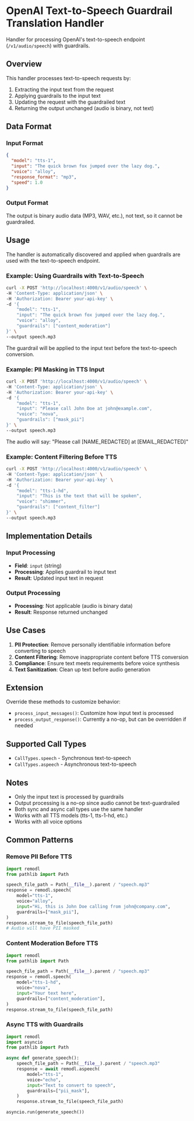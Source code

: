 # OpenAI Text-to-Speech Guardrail Translation Handler

Handler for processing OpenAI's text-to-speech endpoint (`/v1/audio/speech`) with guardrails.

## Overview

This handler processes text-to-speech requests by:
1. Extracting the input text from the request
2. Applying guardrails to the input text
3. Updating the request with the guardrailed text
4. Returning the output unchanged (audio is binary, not text)

## Data Format

### Input Format

```json
{
  "model": "tts-1",
  "input": "The quick brown fox jumped over the lazy dog.",
  "voice": "alloy",
  "response_format": "mp3",
  "speed": 1.0
}
```

### Output Format

The output is binary audio data (MP3, WAV, etc.), not text, so it cannot be guardrailed.

## Usage

The handler is automatically discovered and applied when guardrails are used with the text-to-speech endpoint.

### Example: Using Guardrails with Text-to-Speech

```bash
curl -X POST 'http://localhost:4000/v1/audio/speech' \
-H 'Content-Type: application/json' \
-H 'Authorization: Bearer your-api-key' \
-d '{
    "model": "tts-1",
    "input": "The quick brown fox jumped over the lazy dog.",
    "voice": "alloy",
    "guardrails": ["content_moderation"]
}' \
--output speech.mp3
```

The guardrail will be applied to the input text before the text-to-speech conversion.

### Example: PII Masking in TTS Input

```bash
curl -X POST 'http://localhost:4000/v1/audio/speech' \
-H 'Content-Type: application/json' \
-H 'Authorization: Bearer your-api-key' \
-d '{
    "model": "tts-1",
    "input": "Please call John Doe at john@example.com",
    "voice": "nova",
    "guardrails": ["mask_pii"]
}' \
--output speech.mp3
```

The audio will say: "Please call [NAME_REDACTED] at [EMAIL_REDACTED]"

### Example: Content Filtering Before TTS

```bash
curl -X POST 'http://localhost:4000/v1/audio/speech' \
-H 'Content-Type: application/json' \
-H 'Authorization: Bearer your-api-key' \
-d '{
    "model": "tts-1-hd",
    "input": "This is the text that will be spoken",
    "voice": "shimmer",
    "guardrails": ["content_filter"]
}' \
--output speech.mp3
```

## Implementation Details

### Input Processing

- **Field**: `input` (string)
- **Processing**: Applies guardrail to input text
- **Result**: Updated input text in request

### Output Processing

- **Processing**: Not applicable (audio is binary data)
- **Result**: Response returned unchanged

## Use Cases

1. **PII Protection**: Remove personally identifiable information before converting to speech
2. **Content Filtering**: Remove inappropriate content before TTS conversion
3. **Compliance**: Ensure text meets requirements before voice synthesis
4. **Text Sanitization**: Clean up text before audio generation

## Extension

Override these methods to customize behavior:

- `process_input_messages()`: Customize how input text is processed
- `process_output_response()`: Currently a no-op, but can be overridden if needed

## Supported Call Types

- `CallTypes.speech` - Synchronous text-to-speech
- `CallTypes.aspeech` - Asynchronous text-to-speech

## Notes

- Only the input text is processed by guardrails
- Output processing is a no-op since audio cannot be text-guardrailed
- Both sync and async call types use the same handler
- Works with all TTS models (tts-1, tts-1-hd, etc.)
- Works with all voice options

## Common Patterns

### Remove PII Before TTS

```python
import remodl
from pathlib import Path

speech_file_path = Path(__file__).parent / "speech.mp3"
response = remodl.speech(
    model="tts-1",
    voice="alloy",
    input="Hi, this is John Doe calling from john@company.com",
    guardrails=["mask_pii"],
)
response.stream_to_file(speech_file_path)
# Audio will have PII masked
```

### Content Moderation Before TTS

```python
import remodl
from pathlib import Path

speech_file_path = Path(__file__).parent / "speech.mp3"
response = remodl.speech(
    model="tts-1-hd",
    voice="nova",
    input="Your text here",
    guardrails=["content_moderation"],
)
response.stream_to_file(speech_file_path)
```

### Async TTS with Guardrails

```python
import remodl
import asyncio
from pathlib import Path

async def generate_speech():
    speech_file_path = Path(__file__).parent / "speech.mp3"
    response = await remodl.aspeech(
        model="tts-1",
        voice="echo",
        input="Text to convert to speech",
        guardrails=["pii_mask"],
    )
    response.stream_to_file(speech_file_path)

asyncio.run(generate_speech())
```

